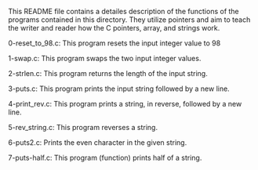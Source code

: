 This README file contains a detailes description of the functions of the programs contained in this directory. They utilize pointers and aim to teach the writer and reader how the C pointers, array, and strings work.

  0-reset_to_98.c: This program resets the input integer value to 98

  1-swap.c: This program swaps the two input integer values.

  2-strlen.c: This program returns the length of the input string.

  3-puts.c: This program prints the input string followed by a new line.

  4-print_rev.c: This program prints a string, in reverse, followed by a new line.

  5-rev_string.c: This program reverses a string.

  6-puts2.c: Prints the even character in the given string.

  7-puts-half.c: This program (function) prints half of a string.
